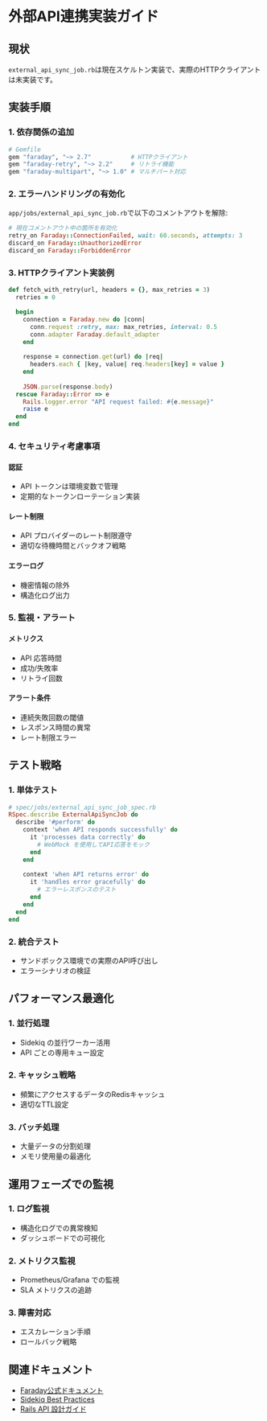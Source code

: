 # 外部API連携実装ガイド

## 現状

`external_api_sync_job.rb`は現在スケルトン実装で、実際のHTTPクライアントは未実装です。

## 実装手順

### 1. 依存関係の追加

```ruby
# Gemfile
gem "faraday", "~> 2.7"           # HTTPクライアント
gem "faraday-retry", "~> 2.2"     # リトライ機能
gem "faraday-multipart", "~> 1.0" # マルチパート対応
```

### 2. エラーハンドリングの有効化

`app/jobs/external_api_sync_job.rb`で以下のコメントアウトを解除:

```ruby
# 現在コメントアウト中の箇所を有効化
retry_on Faraday::ConnectionFailed, wait: 60.seconds, attempts: 3
discard_on Faraday::UnauthorizedError
discard_on Faraday::ForbiddenError
```

### 3. HTTPクライアント実装例

```ruby
def fetch_with_retry(url, headers = {}, max_retries = 3)
  retries = 0

  begin
    connection = Faraday.new do |conn|
      conn.request :retry, max: max_retries, interval: 0.5
      conn.adapter Faraday.default_adapter
    end
    
    response = connection.get(url) do |req|
      headers.each { |key, value| req.headers[key] = value }
    end
    
    JSON.parse(response.body)
  rescue Faraday::Error => e
    Rails.logger.error "API request failed: #{e.message}"
    raise e
  end
end
```

### 4. セキュリティ考慮事項

#### 認証
- API トークンは環境変数で管理
- 定期的なトークンローテーション実装

#### レート制限
- API プロバイダーのレート制限遵守
- 適切な待機時間とバックオフ戦略

#### エラーログ
- 機密情報の除外
- 構造化ログ出力

### 5. 監視・アラート

#### メトリクス
- API 応答時間
- 成功/失敗率
- リトライ回数

#### アラート条件
- 連続失敗回数の閾値
- レスポンス時間の異常
- レート制限エラー

## テスト戦略

### 1. 単体テスト
```ruby
# spec/jobs/external_api_sync_job_spec.rb
RSpec.describe ExternalApiSyncJob do
  describe '#perform' do
    context 'when API responds successfully' do
      it 'processes data correctly' do
        # WebMock を使用してAPI応答をモック
      end
    end
    
    context 'when API returns error' do
      it 'handles error gracefully' do
        # エラーレスポンスのテスト
      end
    end
  end
end
```

### 2. 統合テスト
- サンドボックス環境での実際のAPI呼び出し
- エラーシナリオの検証

## パフォーマンス最適化

### 1. 並行処理
- Sidekiq の並行ワーカー活用
- API ごとの専用キュー設定

### 2. キャッシュ戦略
- 頻繁にアクセスするデータのRedisキャッシュ
- 適切なTTL設定

### 3. バッチ処理
- 大量データの分割処理
- メモリ使用量の最適化

## 運用フェーズでの監視

### 1. ログ監視
- 構造化ログでの異常検知
- ダッシュボードでの可視化

### 2. メトリクス監視
- Prometheus/Grafana での監視
- SLA メトリクスの追跡

### 3. 障害対応
- エスカレーション手順
- ロールバック戦略

## 関連ドキュメント
- [Faraday公式ドキュメント](https://lostisland.github.io/faraday/)
- [Sidekiq Best Practices](https://github.com/mperham/sidekiq/wiki/Best-Practices)
- [Rails API 設計ガイド](https://guides.rubyonrails.org/api_app.html)